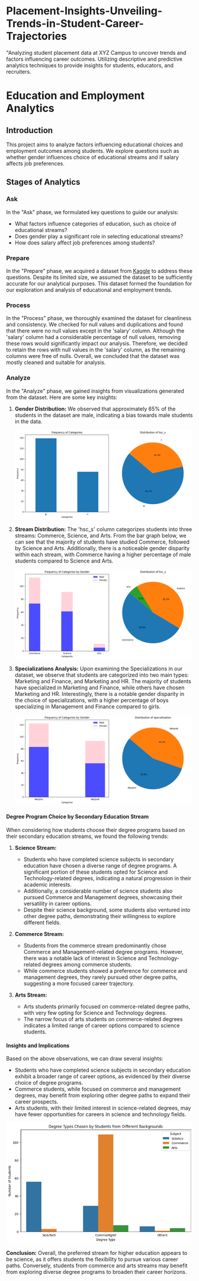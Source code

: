 # Placement-Insights-Unveiling-Trends-in-Student-Career-Trajectories
"Analyzing student placement data at XYZ Campus to uncover trends and factors influencing career outcomes. Utilizing descriptive and predictive analytics techniques to provide insights for students, educators, and recruiters.


# Education and Employment Analytics

## Introduction
This project aims to analyze factors influencing educational choices and employment outcomes among students. We explore questions such as whether gender influences choice of educational streams and if salary affects job preferences.

## Stages of Analytics

### Ask
In the "Ask" phase, we formulated key questions to guide our analysis:
- What factors influence categories of education, such as choice of educational streams?
- Does gender play a significant role in selecting educational streams?
- How does salary affect job preferences among students?

### Prepare
In the "Prepare" phase, we acquired a dataset from [Kaggle](https://www.kaggle.com/datasets/benroshan/factors-affecting-campus-placement) to address these questions. Despite its limited size, we assumed the dataset to be sufficiently accurate for our analytical purposes. This dataset formed the foundation for our exploration and analysis of educational and employment trends.


### Process
In the "Process" phase, we thoroughly examined the dataset for cleanliness and consistency. We checked for null values and duplications and found that there were no null values except in the 'salary' column. Although the 'salary' column had a considerable percentage of null values, removing these rows would significantly impact our analysis. Therefore, we decided to retain the rows with null values in the 'salary' column, as the remaining columns were free of nulls. Overall, we concluded that the dataset was mostly cleaned and suitable for analysis.

### Analyze
In the "Analyze" phase, we gained insights from visualizations generated from the dataset. Here are some key insights:

1. **Gender Distribution:** We observed that approximately 65% of the students in the dataset are male, indicating a bias towards male students in the data.

    ![Gender Distribution](Scs/gender_distribution.png)

2. **Stream Distribution:** The 'hsc_s' column categorizes students into three streams: Commerce, Science, and Arts. From the bar graph below, we can see that the majority of students have studied Commerce, followed by Science and Arts. Additionally, there is a noticeable gender disparity within each stream, with Commerce having a higher percentage of male students compared to Science and Arts.

    ![Stream Distribution](Scs/stream_distribution.png)


3. **Specializations Analysis:** Upon examining the Specializations in our dataset, we observe that students are categorized into two main types: Marketing and Finance, and Marketing and HR. The majority of students have specialized in Marketing and Finance, while others have chosen Marketing and HR. Interestingly, there is a notable gender disparity in the choice of specializations, with a higher percentage of boys specializing in Management and Finance compared to girls.

   
    ![Bar Chart: Gender Distribution in Specializations and Pie chart](Scs/specialization_distribution.png)



#### Degree Program Choice by Secondary Education Stream

When considering how students choose their degree programs based on their secondary education streams, we found the following trends:

1. **Science Stream:**
   - Students who have completed science subjects in secondary education have chosen a diverse range of degree programs. A significant portion of these students opted for Science and Technology-related degrees, indicating a natural progression in their academic interests.
   - Additionally, a considerable number of science students also pursued Commerce and Management degrees, showcasing their versatility in career options.
   - Despite their science background, some students also ventured into other degree paths, demonstrating their willingness to explore different fields.

2. **Commerce Stream:**
   - Students from the commerce stream predominantly chose Commerce and Management-related degree programs. However, there was a notable lack of interest in Science and Technology-related degrees among commerce students.
   - While commerce students showed a preference for commerce and management degrees, they rarely pursued other degree paths, suggesting a more focused career trajectory.

3. **Arts Stream:**
   - Arts students primarily focused on commerce-related degree paths, with very few opting for Science and Technology degrees.
   - The narrow focus of arts students on commerce-related degrees indicates a limited range of career options compared to science students.

#### Insights and Implications

Based on the above observations, we can draw several insights:

- Students who have completed science subjects in secondary education exhibit a broader range of career options, as evidenced by their diverse choice of degree programs.
- Commerce students, while focused on commerce and management degrees, may benefit from exploring other degree paths to expand their career prospects.
- Arts students, with their limited interest in science-related degrees, may have fewer opportunities for careers in science and technology fields.


 ![Degree Program Choice by Secondary Education Stream](Scs/degree_t_chart.png)

**Conclusion:**
Overall, the preferred stream for higher education appears to be science, as it offers students the flexibility to pursue various career paths. Conversely, students from commerce and arts streams may benefit from exploring diverse degree programs to broaden their career horizons.

